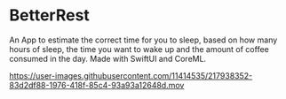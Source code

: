 # BetterRest
An App to estimate the correct time for you to sleep, based on how many hours of sleep, the time you want to wake up and the amount of coffee consumed in the day. Made with SwiftUI and CoreML.



https://user-images.githubusercontent.com/11414535/217938352-83d2df88-1976-418f-85c4-93a93a12648d.mov


